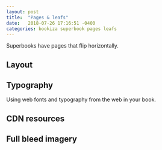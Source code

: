 ```yaml
---
layout: post
title:  "Pages & leafs"
date:   2018-07-26 17:16:51 -0400
categories: bookiza superbook pages leafs
---
```


Superbooks have pages that flip horizontally. 

## Layout


## Typography

Using web fonts and typography from the web in your book.


## CDN resources

## Full bleed imagery

## 